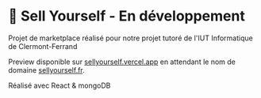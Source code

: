 # 💫 Sell Yourself - En développement
Projet de marketplace réalisé pour notre projet tutoré de l'IUT Informatique de Clermont-Ferrand

Preview disponible sur [sellyourself.vercel.app](https://sellyourself.vercel.app/) en attendant le nom de domaine [sellyourself.fr](sellyourself.fr).

Réalisé avec React & mongoDB

